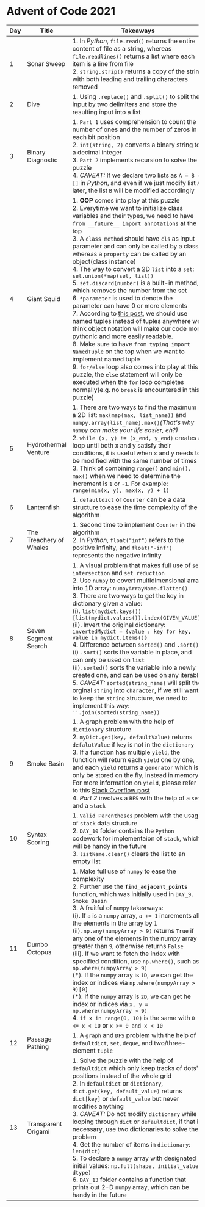 # Advent of Code 2021

| Day | Title | Takeaways |
| ---- | ---------------- | ---------------------- |
| 1 | Sonar Sweep | 1. In *Python*, `file.read()` returns the entire content of file as a string, whereas `file.readlines()` returns a list where each item is a line from file<br>2. `string.strip()` returns a copy of the string with both leading and trailing characters removed |
| 2 | Dive | 1. Using `.replace()` and `.split()` to split the input by two delimiters and store the resulting input into a list |
| 3 | Binary Diagnostic | 1. `Part 1` uses comprehension to count the number of ones and the number of zeros in each bit position<br>2. `int(string, 2)` converts a binary string to a decimal integer<br>3. `Part 2` implements recursion to solve the puzzle<br>4. *CAVEAT:* If we declare two lists as `A = B = []` in *Python*, and even if we just modify list `A` later, the list `B` will be modified accordingly |
| 4 | Giant Squid | 1. **OOP** comes into play at this puzzle <br>2. Everytime we want to initialize class variables and their types, we need to have `from __future__ import annotations` at the top<br>3. A `class method` should have `cls` as input parameter and can only be called by a class, whereas a `property` can be called by an object(class instance) <br>4. The way to convert a 2D `list` into a `set`: `set.union(*map(set, list))`<br>5. `set.discard(number)` is a built-in method, which removes the number from the set<br>6. `*parameter` is used to denote the parameter can have 0 or more elements<br>7. According to [this post](https://stackoverflow.com/a/2970722), we should use named tuples instead of tuples anywhere we think object notation will make our code more pythonic and more easily readable.<br>8. Make sure to have `from typing import NamedTuple` on the top when we want to implement named tuple<br>9. `for/else` loop also comes into play at this puzzle, the `else` statement will only be executed when the `for` loop completes normally(e.g. no `break` is encountered in this puzzle) |
| 5 | Hydrothermal Venture | 1. There are two ways to find the maximum in a 2D list: `max(map(max, list_name))` and `numpy.array(list_name).max()`*(That's why `numpy` can make your life easier, eh?)*<br>2. `while (x, y) != (x_end, y_end)` creates a loop until both x and y satisfy their conditions, it is useful when `x` and `y` needs to be modified with the same number of times<br>3. Think of combining `range()` and `min(), max()` when we need to determine the increment is `1` or `-1`. For example: `range(min(x, y), max(x, y) + 1)` |
| 6 | Lanternfish | 1. `defaultdict` or `Counter` can be a data structure to ease the time complexity of the algorithm |
| 7 | The Treachery of Whales | 1. Second time to implement `Counter` in the algorithm<br>2. In *Python*, `float("inf")` refers to the positive infinity, and `float("-inf")` represents the negative infinity |
| 8 | Seven Segment Search | 1. A visual problem that makes full use of `set intersection` and `set reduction`<br>2. Use `numpy` to covert multidimensional arrar into 1D array: `numpyArrayName.flatten()`<br>3. There are two ways to get the key in dictionary given a value:<br>(i). `list(mydict.keys())[list(mydict.values()).index(GIVEN_VALUE)]`<br>(ii). Invert the original dictionary: `invertedMydict = {value : key for key, value in mydict.items()}`<br>4. Difference between `sorted()` and `.sort()`:<br>(i) `.sort()` sorts the variable in place, and can only be used on `list`<br>(ii). `sorted()` sorts the variable into a newly created one, and can be used on any iterable<br>5. *CAVEAT:* `sorted(string_name)` will split the orginal `string` into `character`, if we still want to keep the `string` structure, we need to implement this way: `''.join(sorted(string_name))` |
| 9 | Smoke Basin | 1. A graph problem with the help of `dictionary` structure<br>2. `myDict.get(key, defaultValue)` returns `defalutValue` if `key` is not in the `dictionary`<br>3. If a function has multiple `yield`, the function will return each `yield` one by one, and each `yield` returns a `generator` which is only be stored on the fly, instead in memory. For more information on `yield`, please refer to this [Stack Overflow post](https://stackoverflow.com/a/231855)<br>4. *Part 2* involves a `BFS` with the help of a `set` and a `stack` |
| 10 | Syntax Scoring | 1. `Valid Parentheses` problem with the usage of `stack` data structure<br>2. `DAY_10` folder contains the `Python` codework for implementaion of `stack`, which will be handy in the future<br>3. `listName.clear()` clears the list to an empty list |
| 11 | Dumbo Octopus | 1. Make full use of `numpy` to ease the complexity<br>2. Further use the **`find_adjacent_points`** function, which was initially used in `DAY_9. Smoke Basin`<br>3. A fruitful of `numpy` takeaways:<br>(i). If `a` is a `numpy` array, `a += 1` increments all the elements in the array by `1`<br>(ii). `np.any(numpyArray > 9)` returns `True` if any one of the elements in the numpy array is greater than `9`, otherwise returns `False`<br>(iii). If we want to fetch the index with specified condition, use `np.where()`, such as `np.where(numpyArray > 9)`<br>(\*). If the `numpy` array is `1D`, we can get the index or indices via `np.where(numpyArray > 9)[0]`<br>(\*). If the `numpy` array is `2D`, we can get he index or indices via `x, y = np.where(numpyArray > 9)`<br>4. `if x in range(0, 10)` is the same with `0 <= x < 10` or `x >= 0 and x < 10`|
| 12 | Passage Pathing | 1. A `graph` and `DFS` problem with the help of `defaultdict`, `set`, `deque`, and two/three-element `tuple` |
| 13 | Transparent Origami | 1. Solve the puzzle with the help of `defaultdict` which only keep tracks of dots' positions instead of the whole grid<br>2. In `defaultdict` or `dictionary`, `dict.get(key, default_value)` returns `dict[key]` or `default_value` but never modifies anything<br>3. *CAVEAT:* Do not modify `dictionary` while looping through `dict` or `defaultdict`, if that is necessary, use two dictionaries to solve the problem<br>4. Get the number of items in `dictionary`: `len(dict)`<br>5. To declare a `numpy` array with designated initial values: `np.full(shape, initial_value, dtype)`<br>6. `DAY_13` folder contains a function that prints out 2-D `numpy` array, which can be handy in the future |

